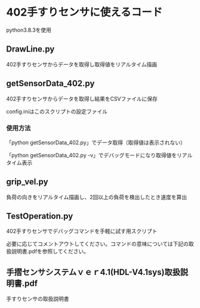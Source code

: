 # 402手すりセンサに使えるコード

python3.8.3を使用

<h2>DrawLine.py</h2>
402手すりセンサからデータを取得し取得値をリアルタイム描画

<h2>getSensorData_402.py</h2>
402手すりセンサからデータを取得し結果をCSVファイルに保存

config.iniはこのスクリプトの設定ファイル

<h3>使用方法</h3>
「python getSensorData_402.py」でデータ取得（取得値は表示されない）

「python getSensorData_402.py -v」でデバッグモードになり取得値をリアルタイム表示

<h2>grip_vel.py</h2>
負荷の向きをリアルタイム描画し、2回以上の負荷を検出したとき速度を算出
  
<h2>TestOperation.py</h2>
402手すりセンサでデバッグコマンドを手軽に試す用スクリプト

必要に応じてコメントアウトしてください。コマンドの意味については下記の取扱説明書.pdfを参照してください。

<h2>手摺センサシステムｖｅｒ4.1(HDL-V4.1sys)取扱説明書.pdf</h2>
手すりセンサの取扱説明書
